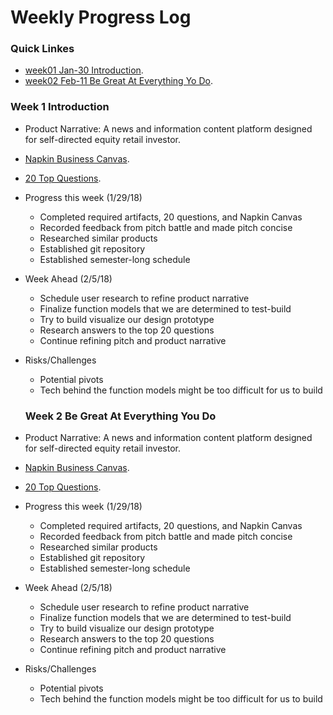 # Weekly Progress Log

### Quick Linkes
- [week01 Jan-30 Introduction](#week-1-introduction).
- [week02 Feb-11 Be Great At Everything Yo Do](#week-2-be-great-at-everything-you-do).

### Week 1 Introduction
- Product Narrative: A news and information content platform designed for self-directed equity retail investor.
- [Napkin Business Canvas](https://docs.google.com/document/d/1Iew2yLb5J71DLXwsR7ixzCkxphyB_lheAxr80UwJEbc/edit?usp=sharing).
- [20 Top Questions](https://docs.google.com/document/d/1btrs6M-PB5BxFAJ9RovT-VXU55-6pOOMLuFmJjFfyCY/edit?usp=sharing).
  
- Progress this week (1/29/18)
  - Completed required artifacts, 20 questions, and Napkin Canvas
  - Recorded feedback from pitch battle and made pitch concise
  - Researched similar products
  - Established git repository 
  - Established semester-long schedule 
- Week Ahead (2/5/18)
  - Schedule user research to refine product narrative
  - Finalize function models that we are determined to test-build 
  - Try to build visualize our design prototype 
  - Research answers to the top 20 questions
  - Continue refining pitch and product narrative
- Risks/Challenges
  - Potential pivots
  - Tech behind the function models might be too difficult for us to build
  
  ### Week 2 Be Great At Everything You Do
- Product Narrative: A news and information content platform designed for self-directed equity retail investor.
- [Napkin Business Canvas](https://docs.google.com/document/d/1Iew2yLb5J71DLXwsR7ixzCkxphyB_lheAxr80UwJEbc/edit?usp=sharing).
- [20 Top Questions](https://docs.google.com/document/d/1btrs6M-PB5BxFAJ9RovT-VXU55-6pOOMLuFmJjFfyCY/edit?usp=sharing).
  
- Progress this week (1/29/18)
  - Completed required artifacts, 20 questions, and Napkin Canvas
  - Recorded feedback from pitch battle and made pitch concise
  - Researched similar products
  - Established git repository 
  - Established semester-long schedule 
- Week Ahead (2/5/18)
  - Schedule user research to refine product narrative
  - Finalize function models that we are determined to test-build 
  - Try to build visualize our design prototype 
  - Research answers to the top 20 questions
  - Continue refining pitch and product narrative
- Risks/Challenges
  - Potential pivots
  - Tech behind the function models might be too difficult for us to build
